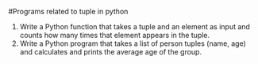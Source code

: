 #Programs related to tuple in python

1. Write a Python function that takes a tuple and an element as input and counts how many times that element appears in the tuple.
2. Write a Python program that takes a list of person tuples (name, age) and calculates and prints the average age of the group.
